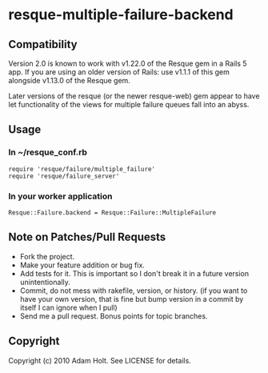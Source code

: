 # resque-multiple-failure-backend

## Compatibility

Version 2.0 is known to work with v1.22.0 of the Resque gem in a Rails 5 app.
If you are using an older version of Rails: use v1.1.1 of this gem alongside v1.13.0 of the Resque gem.

Later versions of the resque (or the newer resque-web) gem appear to have let functionality of the views for multiple failure queues fall into an abyss.

## Usage

### In ~/resque_conf.rb

    require 'resque/failure/multiple_failure'
    require 'resque/failure_server'

### In your worker application

    Resque::Failure.backend = Resque::Failure::MultipleFailure

## Note on Patches/Pull Requests

* Fork the project.
* Make your feature addition or bug fix.
* Add tests for it. This is important so I don't break it in a
  future version unintentionally.
* Commit, do not mess with rakefile, version, or history.
  (if you want to have your own version, that is fine but bump version in a commit by itself I can ignore when I pull)
* Send me a pull request. Bonus points for topic branches.

## Copyright

Copyright (c) 2010 Adam Holt. See LICENSE for details.
